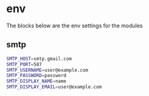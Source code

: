 # env
The blocks below are the env settings for the modules 

## smtp
```bash
SMTP_HOST=smtp.gmail.com
SMTP_PORT=587
SMTP_USERNAME=user@example.com
SMTP_PASSWORD=password
SMTP_DISPLAY_NAME=name
SMTP_DISPLAY_EMAIL=user@example.com
```
